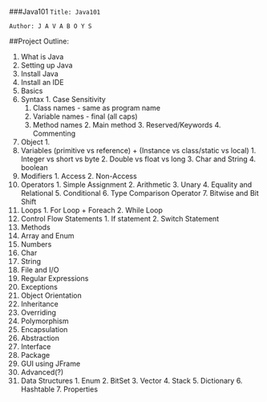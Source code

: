 ###Java101
`Title: Java101`

`Author: J A V A B O Y S`

##Project Outline: 
1. What is Java
2. Setting up Java
  1. Install Java
  2. Install an IDE
3. Basics
  1. Syntax
    1. Case Sensitivity
      1. Class names - same as program name
      2. Variable names - final (all caps)
      3. Method names
    2. Main method
    3. Reserved/Keywords
    4. Commenting
  2. Object
    1. 
  3. Variables (primitive vs reference) + (Instance vs class/static vs local)
    1. Integer vs short vs byte
    2. Double vs float vs long
    3. Char and String
    4. boolean
  4. Modifiers
    1. Access 
    2. Non-Access 
  5. Operators
    1. Simple Assignment
    2. Arithmetic
    3. Unary
    4. Equality and Relational
    5. Conditional
    6. Type Comparison Operator
    7. Bitwise and Bit Shift
  6. Loops
    1. For Loop + Foreach 
    2. While Loop
  7. Control Flow Statements
    1. If statement
    2. Switch Statement
  8. Methods
  9. Array and Enum
  10. Numbers
  11. Char
  12. String
  13. File and I/O
  14. Regular Expressions
  15. Exceptions
4. Object Orientation
  1. Inheritance
  2. Overriding
  3. Polymorphism
  4. Encapsulation
  5. Abstraction
  6. Interface
  7. Package
5. GUI using JFrame
6. Advanced(?)
  1. Data Structures
    1. Enum
    2. BitSet
    3. Vector
    4. Stack
    5. Dictionary
    6. Hashtable
    7. Properties
